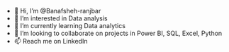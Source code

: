 - 👋 Hi, I’m @Banafsheh-ranjbar
- 👀 I’m interested in Data analysis 
- 🌱 I’m currently learning Data analytics
- 💞️ I’m looking to collaborate on projects in Power BI, SQL, Excel, Python
- 📫 Reach me on LinkedIn  

<!---
Banafsheh-ranjbar/Banafsheh-ranjbar is a ✨ special ✨ repository because its `README.md` (this file) appears on your GitHub profile.
You can click the Preview link to take a look at your changes.
--->
